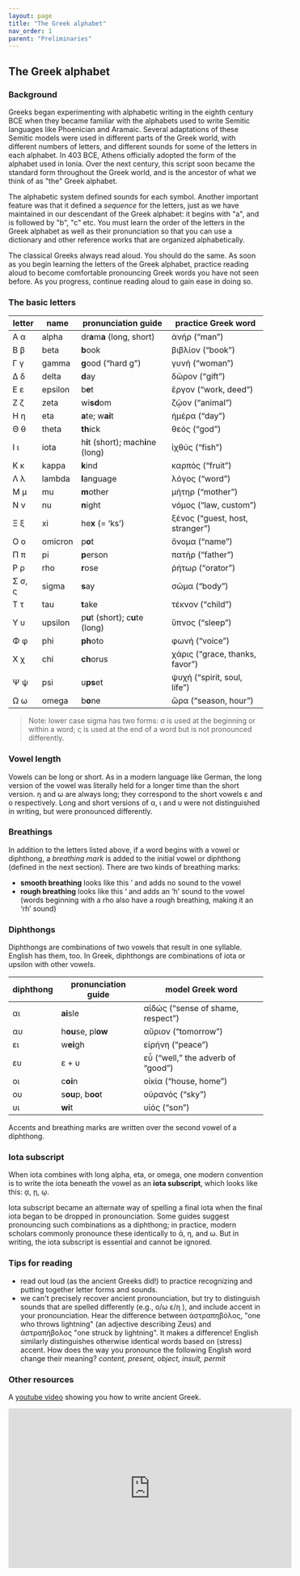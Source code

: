 ```yaml
---
layout: page
title: "The Greek alphabet"
nav_order: 1
parent: "Preliminaries"
---
```


## The Greek alphabet


### Background

Greeks began experimenting with alphabetic writing in the eighth century BCE when they became familiar with the alphabets used to write Semitic languages like Phoenician and Aramaic. Several adaptations of these Semitic models were used in different parts of the Greek world, with different numbers of letters, and different sounds for some of the letters in each alphabet. In 403 BCE, Athens officially adopted the form of the alphabet used in Ionia. Over the next century, this script soon became the standard form throughout the Greek world, and is the ancestor of what we think of as "the" Greek alphabet.

The alphabetic system defined sounds for each symbol. Another important feature was that it defined a *sequence* for the letters, just as we have maintained in our descendant of the Greek alphabet: it begins with "a", and is followed by "b", "c" etc. You must learn the order of the letters in the Greek alphabet as well as their pronunciation so that you can use a dictionary and other reference works that are organized alphabetically.

The classical Greeks always read aloud. You should do the same. As soon as you begin learning the letters of the Greek alphabet, practice reading aloud to become comfortable pronouncing Greek words you have not seen before. As you progress, continue reading aloud to gain ease in doing so.


### The basic letters

letter |	name	|  pronunciation guide	 |    practice Greek word
--- | --- | --- | ---
Α  α |  alpha	|  dr**a**m**a** (long, short) 	 |   ἀνήρ (“man”)	
Β  β |  beta	|  **b**ook 			           |     βιβλίον (“book”)
Γ  γ |  gamma	|  **g**ood (“hard g”)       |  γυνή (“woman”)
Δ  δ |  delta	 | **d**ay 			             |   δῶρον (“gift”)
Ε  ε |  epsilon |	b**e**t 			           |  ἔργον (“work, deed”)
Ζ  ζ |  zeta	|  wi**sd**om 			         |    ζῷον (“animal”)
Η  η |  eta	  | **a**te; w**ai**t		       |  ἡμέρα (“day”)
Θ  θ |  theta	|  **th**ick                 |   θεός (“god”)
Ι  ι |	iota	| h**i**t (short); mach**i**ne (long)|	ἰχθύς  (“fish”)
Κ  κ |  kappa	|  **k**ind 		             |     καρπός (“fruit”) 	
Λ  λ |	lambda|	**l**anguage 		           |   λόγος (“word”)	
Μ  μ |  mu	  |  **m**other 			         |     μήτηρ (“mother”)	
Ν  ν |	nu	  |  **n**ight 			           |   νόμος (“law, custom”)	
Ξ  ξ |	xi	  |  he**x** (= ‘ks’)		       |    ξένος (“guest, host, stranger”)	
Ο  ο |	omicron |	p**o**t 			           |     ὄνομα (“name”)	
Π  π |	pi	  |  **p**erson 			         |     πατήρ (“father”)	
Ρ  ρ |	rho	  |  **r**ose 			           | ῥήτωρ (“orator”)	
Σ  σ, ς | sigma	|  **s**ay 			           |     σῶμα (“body”)	
Τ  τ	|  tau	 |   **t**ake 			         |       τέκνον (“child”)	
Υ  υ 	|  upsilon |	p**u**t (short); c**u**te (long) |	ὕπνος (“sleep”)
Φ  φ 	|  phi	 |   **ph**oto            	 |       φωνή (“voice”)	
Χ  χ  |  chi	 |   **ch**orus           	 |   χάρις (“grace, thanks, favor”)	
Ψ  ψ	|  psi	 |  u**ps**et 			         |     ψυχή (“spirit, soul, life”)
Ω  ω 	|  omega |   b**o**ne			           |     ὥρα (“season, hour”)

> Note: lower case sigma has two forms: σ is used at the beginning or within a word; ς is used at the end of a word but is not pronounced differently.

### Vowel length

Vowels can be long or short. As in a modern language like German, the long version of the vowel was literally held for a longer time than the short version. η and ω are always long; they correspond to the short vowels ε and ο respectively. Long and short versions of α, ι and υ were not distinguished in writing, but were pronounced differently.


### Breathings

In addition to the letters listed above, if a word begins with a vowel or diphthong, a *breathing mark* is added to the initial vowel or diphthong (defined in the next section). There are two kinds of breathing marks:

- **smooth breathing** looks like this ’ and adds no sound to the vowel
- **rough breathing** looks like this ‘ and adds an ‘h’ sound to the vowel (words beginning with a rho also have a rough breathing, making it an ‘rh’ sound)

### Diphthongs

Diphthongs are combinations of two vowels that result in one syllable. English has them, too. In Greek, diphthongs are combinations of iota or upsilon with other vowels. 

diphthong |	pronunciation guide	|  model Greek word
--- | --- | ---
αι 	|	    **ai**sle		  |	      αἰδώς (“sense of shame, respect”) 
αυ 	|	    h**ou**se, pl**ow**		|        αὔριον (“tomorrow”) 
ει 	|	    w**ei**gh			    |        εἰρήνη (“peace”)
ευ 	|	    ε + υ 			  |        εὖ (“well,” the adverb of “good”) 
οι 	|	    c**oi**n			    |        οἰκία (“house, home”) 
ου 	|	    s**ou**p, b**oo**t		|        οὐρανός (“sky”) 
υι 	|	    **wi**t			      |        υἱός (“son”)

Accents and breathing marks are written over the second vowel of a diphthong.

### Iota subscript

When iota combines with long alpha, eta, or omega, one modern convention is to write the iota beneath the vowel as an **iota subscript**, which looks like this:   ᾳ, ῃ, ῳ.

Iota subscript became an alternate way of spelling a final iota when the final iota began to be dropped in pronounciation. Some guides suggest pronouncing such combinations as a diphthong; in practice, modern scholars commonly pronounce these identically to ᾱ, η, and ω. But in writing, the iota subscript is essential and cannot be ignored. 


### Tips for reading

- read out loud (as the ancient Greeks did!) to practice recognizing and putting together letter forms and sounds.
- we can't precisely recover ancient pronounciation, but try to distinguish sounds that are spelled differently (e.g., ο/ω ε/η ), and include accent in your pronounciation. Hear the difference between ἀστραπηβόλος, "one who throws lightning" (an adjective describing Zeus) and ἀστραπήβολος  "one struck by lightning". It makes a difference! English similarly distinguishes otherwise identical words based on (stress) accent. How does the way you pronounce the following English word change their meaning? *content, present, object, insult, permit*



### Other resources

A [youtube video](https://www.youtube.com/watch?v=8xDvcgvEpaQ&list=PLUcfS6VHaxZC1p_JRiWyYyI2gRKEDyPVh) showing you how to write ancient Greek.


<iframe width="560" height="315" src="https://www.youtube.com/embed/8xDvcgvEpaQ" title="YouTube video player" frameborder="0" allow="accelerometer; autoplay; clipboard-write; encrypted-media; gyroscope; picture-in-picture" allowfullscreen></iframe>
